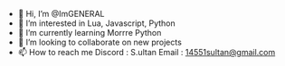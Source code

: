 - 👋 Hi, I’m @ImGENERAL
- 👀 I’m interested in Lua, Javascript, Python
- 🌱 I’m currently learning Morrre Python
- 💞️ I’m looking to collaborate on new projects
- 📫 How to reach me
Discord : S.ultan
Email : 14551sultan@gmail.com

<!---
ImGENERAL/ImGENERAL is a ✨ special ✨ repository because its `README.md` (this file) appears on your GitHub profile.
You can click the Preview link to take a look at your changes.
--->
